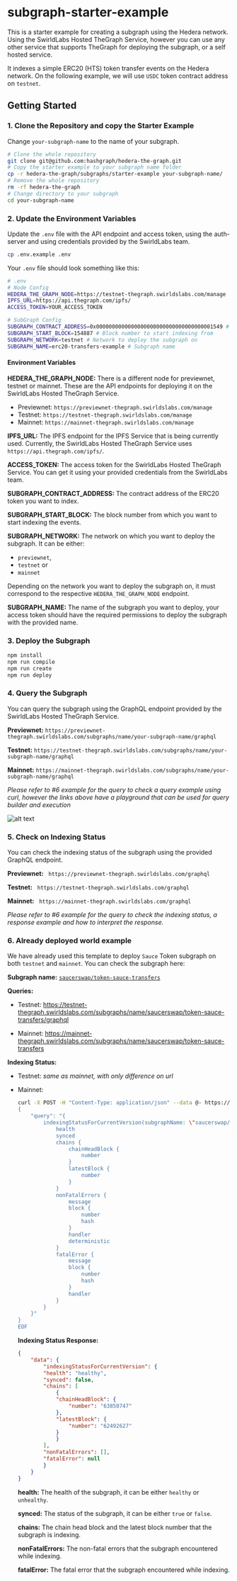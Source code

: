 # subgraph-starter-example

This is a starter example for creating a subgraph using the Hedera network. Using the SwirldLabs Hosted TheGraph Service, however you can use any other service that supports TheGraph for deploying the subgraph, or a self hosted service.

It indexes a simple ERC20 (HTS) token transfer events on the Hedera network.
On the following example, we will use `USDC` token contract address on `testnet`.

## Getting Started

### 1. Clone the Repository and copy the Starter Example

Change `your-subgraph-name` to the name of your subgraph.

```bash
# Clone the whole repository
git clone git@github.com:hashgraph/hedera-the-graph.git
# Copy the starter example to your subgraph name folder
cp -r hedera-the-graph/subgraphs/starter-example your-subgraph-name/
# Remove the whole repository
rm -rf hedera-the-graph
# Change directory to your subgraph
cd your-subgraph-name
```


### 2. Update the Environment Variables

Update the `.env` file with the API endpoint and access token, using the auth-server and using credentials provided by the SwirldLabs team.

```bash
cp .env.example .env
```

Your `.env` file should look something like this:

```bash
# .env
# Node Config
HEDERA_THE_GRAPH_NODE=https://testnet-thegraph.swirldslabs.com/manage
IPFS_URL=https://api.thegraph.com/ipfs/
ACCESS_TOKEN=YOUR_ACCESS_TOKEN

# SubGraph Config
SUBGRAPH_CONTRACT_ADDRESS=0x0000000000000000000000000000000000001549 # USDC Token
SUBGRAPH_START_BLOCK=154887 # Block number to start indexing from
SUBGRAPH_NETWORK=testnet # Network to deploy the subgraph on
SUBGRAPH_NAME=erc20-transfers-example # Subgraph name
```

#### Environment Variables

**HEDERA_THE_GRAPH_NODE:** There is a different node for previewnet, testnet or mainnet. These are the API endpoints for deploying it on the SwirldLabs Hosted TheGraph Service.
- Previewnet: `https://previewnet-thegraph.swirldslabs.com/manage`
- Testnet: `https://testnet-thegraph.swirldslabs.com/manage`
- Mainnet: `https://mainnet-thegraph.swirldslabs.com/manage`

**IPFS_URL:** The IPFS endpoint for the IPFS Service that is being currently used. Currently, the SwirldLabs Hosted TheGraph Service uses `https://api.thegraph.com/ipfs/`.

**ACCESS_TOKEN:** The access token for the SwirldLabs Hosted TheGraph Service. You can get it using your provided credentials from the SwirldLabs team.

**SUBGRAPH_CONTRACT_ADDRESS:** The contract address of the ERC20 token you want to index.

**SUBGRAPH_START_BLOCK:** The block number from which you want to start indexing the events.

**SUBGRAPH_NETWORK:** The network on which you want to deploy the subgraph. It can be either:
-  `previewnet`, 
- `testnet` or 
- `mainnet`

Depending on the network you want to deploy the subgraph on, it must correspond to the respective `HEDERA_THE_GRAPH_NODE` endpoint.

**SUBGRAPH_NAME:** The name of the subgraph you want to deploy, your access token should have the required permissions to deploy the subgraph with the provided name.


### 3. Deploy the Subgraph

```bash
npm install
npm run compile
npm run create
npm run deploy
```

### 4. Query the Subgraph

You can query the subgraph using the GraphQL endpoint provided by the SwirldLabs Hosted TheGraph Service.

**Previewnet:** `https://previewnet-thegraph.swirldslabs.com/subgraphs/name/your-subgraph-name/graphql`

**Testnet:** `https://testnet-thegraph.swirldslabs.com/subgraphs/name/your-subgraph-name/graphql`

**Mainnet:** `https://mainnet-thegraph.swirldslabs.com/subgraphs/name/your-subgraph-name/graphql`

*Please refer to #6 example for the query to check a query example using curl, however the links above have a playground that can be used for query builder and execution*

![alt text](image.png)

### 5. Check on Indexing Status

You can check the indexing status of the subgraph using the provided GraphQL endpoint.

**Previewnet:** ` https://previewnet-thegraph.swirldslabs.com/graphql`

**Testnet:** ` https://testnet-thegraph.swirldslabs.com/graphql`

**Mainnet:** ` https://mainnet-thegraph.swirldslabs.com/graphql`

*Please refer to #6 example for the query to check the indexing status, a response example and how to interpret the response.*

### 6. Already deployed world example
We have already used this template to deploy `Sauce` Token subgraph on both `testnet` and `mainnet`. You can check the subgraph here:

**Subgraph name:** [`saucerswap/token-sauce-transfers`](https://mainnet-thegraph.swirldslabs.com/subgraphs/name/saucerswap/token-sauce-transfers/graphql)

**Queries:**
- Testnet: https://testnet-thegraph.swirldslabs.com/subgraphs/name/saucerswap/token-sauce-transfers/graphql

- Mainnet: https://mainnet-thegraph.swirldslabs.com/subgraphs/name/saucerswap/token-sauce-transfers

**Indexing Status:**

- Testnet: *same as mainnet, with only difference on url*

- Mainnet: 
    ```bash
    curl -X POST -H "Content-Type: application/json" --data @- https://mainnet-thegraph.swirldslabs.com/graphql <<EOF | jq
    {
        "query": "{
            indexingStatusForCurrentVersion(subgraphName: \"saucerswap/token-sauce-transfers\") {
                health
                synced
                chains {
                    chainHeadBlock {
                        number
                    }
                    latestBlock {
                        number
                    }
                }
                nonFatalErrors {
                    message
                    block {
                        number
                        hash
                    }
                    handler
                    deterministic
                }
                fatalError {
                    message
                    block {
                        number
                        hash
                    }
                    handler
                }
            }
        }"
    }
    EOF    
    ```

    **Indexing Status Response:**
    ```json
    {
        "data": {
            "indexingStatusForCurrentVersion": {
            "health": "healthy",
            "synced": false,
            "chains": [
                {
                "chainHeadBlock": {
                    "number": "63850747"
                },
                "latestBlock": {
                    "number": "62492627"
                }
                }
            ],
            "nonFatalErrors": [],
            "fatalError": null
            }
        }
    }
    ```

    **health:** The health of the subgraph, it can be either `healthy` or `unhealthy`.

    **synced:** The status of the subgraph, it can be either `true` or `false`.

    **chains:** The chain head block and the latest block number that the subgraph is indexing.

    **nonFatalErrors:** The non-fatal errors that the subgraph encountered while indexing.

    **fatalError:** The fatal error that the subgraph encountered while indexing.
